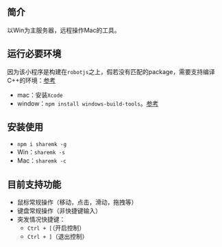 ## 简介

以Win为主服务器，远程操作Mac的工具。

## 运行必要环境

因为该小程序是构建在`robotjs`之上，假若没有匹配的package，需要支持编译C++的环境：[参考](https://github.com/octalmage/robotjs#building)

- mac：安装`Xcode`
- window：`npm install windows-build-tools`。[参考](https://www.npmjs.com/package/windows-build-tools)

## 安装使用

- `npm i sharemk -g`
- Win：`sharemk -s`
- Mac：`sharemk -c`

## 目前支持功能

- 鼠标常规操作（移动，点击，滑动，拖拽等）
- 键盘常规操作（非快捷键输入）
- 突发情况快捷键：
  - `Ctrl + [`（开启控制） 
  -  `Ctrl + ]`（退出控制）
